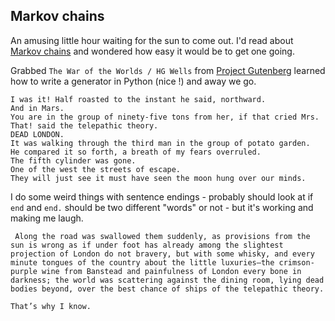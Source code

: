 ## Markov chains

An amusing little hour waiting for the sun to come out. I'd read about [Markov chains](https://en.wikipedia.org/wiki/Markov_chain) and wondered how easy it would be to get one going.

Grabbed `The War of the Worlds / HG Wells` from [Project Gutenberg](https://www.gutenberg.org/ebooks/36) learned how to write a generator in Python (nice !) and away we go.

```
I was it! Half roasted to the instant he said, northward.
And in Mars.
You are in the group of ninety-five tons from her, if that cried Mrs.
That! said the telepathic theory.
DEAD LONDON.
It was walking through the third man in the group of potato garden.
He compared it so forth, a breath of my fears overruled.
The fifth cylinder was gone.
One of the west the streets of escape.
They will just see it must have seen the moon hung over our minds.
```

I do some weird things with sentence endings - probably should look at if `end` and `end.` should be two different "words" or not - but it's working and making me laugh.

`
Along the road was swallowed them suddenly, as provisions from the sun is wrong as if under foot has already among the slightest projection of London do not bravery, but with some whisky, and every minute tongues of the country about the little luxuries—the crimson-purple wine from Banstead and painfulness of London every bone in darkness; the world was scattering against the dining room, lying dead bodies beyond, over the best chance of ships of the telepathic theory.`

`That’s why I know.
`
